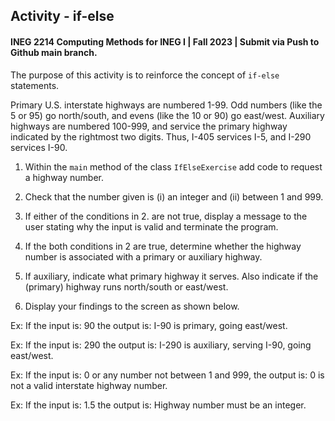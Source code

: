 ## Activity - if-else

#### INEG 2214 Computing Methods for INEG I | Fall 2023 | Submit via Push to Github main branch.

The purpose of this activity is to reinforce the concept of `if-else` statements.

Primary U.S. interstate highways are numbered 1-99. Odd numbers (like the 5 or 95) go north/south, and evens (like the 10 or 90) go east/west. Auxiliary highways are numbered 100-999, and service the primary highway indicated by the rightmost two digits. Thus, I-405 services I-5, and I-290 services I-90.

1. Within the `main` method of the class `IfElseExercise` add code to request a highway number. 

2. Check that the number given is (i) an integer and (ii) between 1 and 999. 

3. If either of the conditions in 2. are not true, display a message to the user stating why the input is valid and terminate the program. 

4. If the both conditions in 2 are true, determine whether the highway number is associated with a primary or auxiliary highway. 

5. If auxiliary, indicate what primary highway it serves. Also indicate if the (primary) highway runs north/south or east/west. 

6. Display your findings to the screen as shown below.

Ex: If the input is:
90
the output is:
I-90 is primary, going east/west.

Ex: If the input is:
290
the output is:
I-290 is auxiliary, serving I-90, going east/west.

Ex: If the input is:
0
or any number not between 1 and 999, the output is:
0 is not a valid interstate highway number.

Ex: If the input is:
1.5
the output is:
Highway number must be an integer.